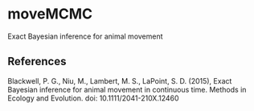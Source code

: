 # moveMCMC

Exact Bayesian inference for animal movement

## References

Blackwell, P. G., Niu, M., Lambert, M. S., LaPoint, S. D. (2015), Exact Bayesian inference for animal movement in continuous time. Methods in Ecology and Evolution. doi: 10.1111/2041-210X.12460
